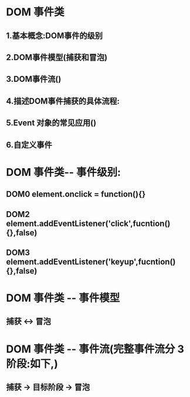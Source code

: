 # DOM 事件类
##    1.基本概念:DOM事件的级别
##    2.DOM事件模型(捕获和冒泡)
##    3.DOM事件流()
##    4.描述DOM事件捕获的具体流程:
##    5.Event 对象的常见应用()
##    6.自定义事件

#  DOM 事件类-- 事件级别:
##     DOM0   element.onclick = function(){}

##     DOM2   element.addEventListener('click',fucntion(){},false)

##     DOM3   element.addEventListener('keyup',fucntion(){},false)

#  DOM 事件类 -- 事件模型
##   捕获 <-> 冒泡 

#  DOM 事件类 -- 事件流(完整事件流分 3 阶段:如下,)
##   捕获 -> 目标阶段 -> 冒泡 